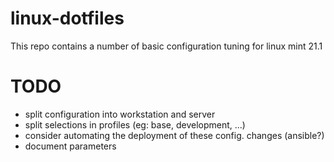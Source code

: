 # linux-dotfiles

This repo contains a number of basic configuration tuning for linux mint 21.1

# TODO

* split configuration into workstation and server
* split selections in profiles (eg: base, development, ...)
* consider automating the deployment of these config. changes (ansible?)
* document parameters

